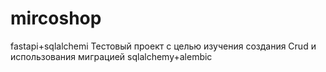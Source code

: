 # mircoshop
fastapi+sqlalchemi
Тестовый проект с целью изучения создания Crud и использования миграцией sqlalchemy+alembic
